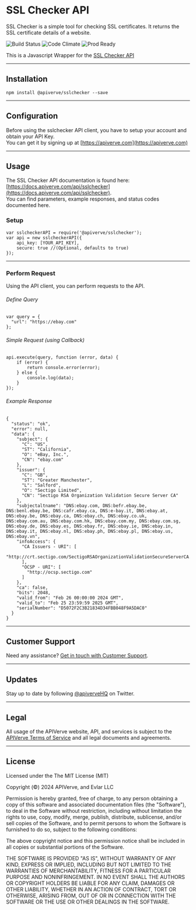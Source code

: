SSL Checker API
============

SSL Checker is a simple tool for checking SSL certificates. It returns the SSL certificate details of a website.

![Build Status](https://img.shields.io/badge/build-passing-green)
![Code Climate](https://img.shields.io/badge/maintainability-B-purple)
![Prod Ready](https://img.shields.io/badge/production-ready-blue)

This is a Javascript Wrapper for the [SSL Checker API](https://apiverve.com/marketplace/api/sslchecker)

---

## Installation
	npm install @apiverve/sslchecker --save

---

## Configuration

Before using the sslchecker API client, you have to setup your account and obtain your API Key.  
You can get it by signing up at [https://apiverve.com](https://apiverve.com)

---

## Usage

The SSL Checker API documentation is found here: [https://docs.apiverve.com/api/sslchecker](https://docs.apiverve.com/api/sslchecker).  
You can find parameters, example responses, and status codes documented here.

### Setup

```
var sslcheckerAPI = require('@apiverve/sslchecker');
var api = new sslcheckerAPI({
    api_key: [YOUR_API_KEY],
    secure: true //(Optional, defaults to true)
});
```

---


### Perform Request
Using the API client, you can perform requests to the API.

###### Define Query

```
var query = {
  "url": "https://ebay.com"
};
```

###### Simple Request (using Callback)

```
api.execute(query, function (error, data) {
    if (error) {
        return console.error(error);
    } else {
        console.log(data);
    }
});
```

###### Example Response

```
{
  "status": "ok",
  "error": null,
  "data": {
    "subject": {
      "C": "US",
      "ST": "California",
      "O": "eBay, Inc.",
      "CN": "ebay.com"
    },
    "issuer": {
      "C": "GB",
      "ST": "Greater Manchester",
      "L": "Salford",
      "O": "Sectigo Limited",
      "CN": "Sectigo RSA Organization Validation Secure Server CA"
    },
    "subjectaltname": "DNS:ebay.com, DNS:befr.ebay.be, DNS:benl.ebay.be, DNS:cafr.ebay.ca, DNS:e-bay.it, DNS:ebay.at, DNS:ebay.be, DNS:ebay.ca, DNS:ebay.ch, DNS:ebay.co.uk, DNS:ebay.com.au, DNS:ebay.com.hk, DNS:ebay.com.my, DNS:ebay.com.sg, DNS:ebay.de, DNS:ebay.es, DNS:ebay.fr, DNS:ebay.ie, DNS:ebay.in, DNS:ebay.it, DNS:ebay.nl, DNS:ebay.ph, DNS:ebay.pl, DNS:ebay.us, DNS:ebay.vn",
    "infoAccess": {
      "CA Issuers - URI": [
        "http://crt.sectigo.com/SectigoRSAOrganizationValidationSecureServerCA.crt"
      ],
      "OCSP - URI": [
        "http://ocsp.sectigo.com"
      ]
    },
    "ca": false,
    "bits": 2048,
    "valid_from": "Feb 26 00:00:00 2024 GMT",
    "valid_to": "Feb 25 23:59:59 2025 GMT",
    "serialNumber": "D5072F2C3B21834D34FBB048F9A5DAC0"
  }
}
```

---

## Customer Support

Need any assistance? [Get in touch with Customer Support](https://apiverve.com/contact).

---

## Updates
Stay up to date by following [@apiverveHQ](https://twitter.com/apiverveHQ) on Twitter.

---

## Legal

All usage of the APIVerve website, API, and services is subject to the [APIVerve Terms of Service](https://apiverve.com/terms) and all legal documents and agreements.

---

## License
Licensed under the The MIT License (MIT)

Copyright (&copy;) 2024 APIVerve, and Evlar LLC

Permission is hereby granted, free of charge, to any person obtaining a copy of this software and associated documentation files (the "Software"), to deal in the Software without restriction, including without limitation the rights to use, copy, modify, merge, publish, distribute, sublicense, and/or sell copies of the Software, and to permit persons to whom the Software is furnished to do so, subject to the following conditions:

The above copyright notice and this permission notice shall be included in all copies or substantial portions of the Software.

THE SOFTWARE IS PROVIDED "AS IS", WITHOUT WARRANTY OF ANY KIND, EXPRESS OR IMPLIED, INCLUDING BUT NOT LIMITED TO THE WARRANTIES OF MERCHANTABILITY, FITNESS FOR A PARTICULAR PURPOSE AND NONINFRINGEMENT. IN NO EVENT SHALL THE AUTHORS OR COPYRIGHT HOLDERS BE LIABLE FOR ANY CLAIM, DAMAGES OR OTHER LIABILITY, WHETHER IN AN ACTION OF CONTRACT, TORT OR OTHERWISE, ARISING FROM, OUT OF OR IN CONNECTION WITH THE SOFTWARE OR THE USE OR OTHER DEALINGS IN THE SOFTWARE.